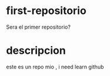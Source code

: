 # first-repositorio
Sera el primer repositorio?

# descripcion
este es un repo mio , i need learn github
